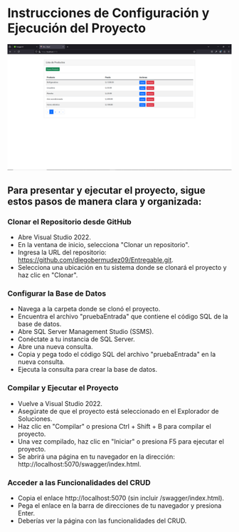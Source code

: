 
# Instrucciones de Configuración y Ejecución del Proyecto

![](https://github.com/diegobermudez09/Entregable/blob/main/Sistema.png)

## Para presentar y ejecutar el proyecto, sigue estos pasos de manera clara y organizada:

###  Clonar el Repositorio desde GitHub

- Abre Visual Studio 2022.
- En la ventana de inicio, selecciona "Clonar un repositorio".
- Ingresa la URL del repositorio: https://github.com/diegobermudez09/Entregable.git.
- Selecciona una ubicación en tu sistema donde se clonará el proyecto y haz clic en "Clonar".

###  Configurar la Base de Datos

- Navega a la carpeta donde se clonó el proyecto.
- Encuentra el archivo "pruebaEntrada" que contiene el código SQL de la base de datos.
- Abre SQL Server Management Studio (SSMS).
- Conéctate a tu instancia de SQL Server.
- Abre una nueva consulta.
- Copia y pega todo el código SQL del archivo "pruebaEntrada" en la nueva consulta.
- Ejecuta la consulta para crear la base de datos.

###   Compilar y Ejecutar el Proyecto

- Vuelve a Visual Studio 2022.
- Asegúrate de que el proyecto está seleccionado en el Explorador de Soluciones.
- Haz clic en "Compilar" o presiona Ctrl + Shift + B para compilar el proyecto.
- Una vez compilado, haz clic en "Iniciar" o presiona F5 para ejecutar el proyecto.
- Se abrirá una página en tu navegador en la dirección: http://localhost:5070/swagger/index.html.

###   Acceder a las Funcionalidades del CRUD

- Copia el enlace http://localhost:5070 (sin incluir /swagger/index.html).
- Pega el enlace en la barra de direcciones de tu navegador y presiona Enter.
- Deberías ver la página con las funcionalidades del CRUD.
